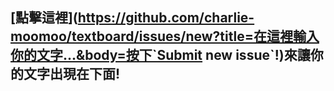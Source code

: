 ## [點擊這裡](https://github.com/charlie-moomoo/textboard/issues/new?title=在這裡輸入你的文字...&body=按下`Submit new issue`!)來讓你的文字出現在下面!
